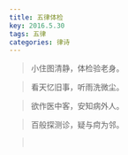```yaml
---
title: 五律体检
key: 2016.5.30
tags: 五律
categories: 律诗
---
```


<blockquote class="blockquote-center">小住图清静，体检验老身。
</blockquote>
<blockquote class="blockquote-center">看天忆旧事，听雨洗微尘。
</blockquote>
<blockquote class="blockquote-center">欲作医中客，安知病外人。
</blockquote>
<blockquote class="blockquote-center">百般探测诊，疑与疴为邻。
</blockquote>
<blockquote class="blockquote-center"></br>
</blockquote>
